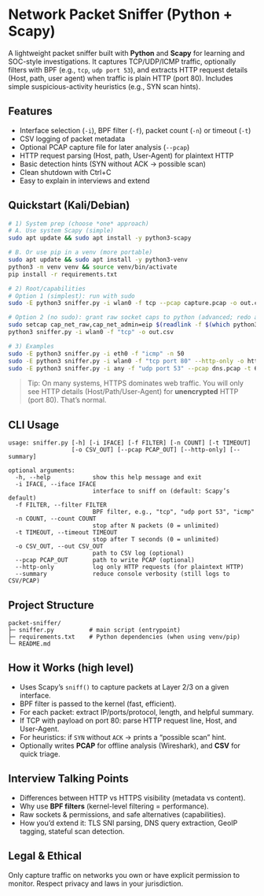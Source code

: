 # Network Packet Sniffer (Python + Scapy)

A lightweight packet sniffer built with **Python** and **Scapy** for learning and SOC-style investigations.
It captures TCP/UDP/ICMP traffic, optionally filters with BPF (e.g., `tcp`, `udp port 53`), and extracts HTTP request details
(Host, path, user agent) when traffic is plain HTTP (port 80). Includes simple suspicious-activity heuristics (e.g., SYN scan hints).

## Features
- Interface selection (`-i`), BPF filter (`-f`), packet count (`-n`) or timeout (`-t`)
- CSV logging of packet metadata
- Optional PCAP capture file for later analysis (`--pcap`)
- HTTP request parsing (Host, path, User-Agent) for plaintext HTTP
- Basic detection hints (SYN without ACK → possible scan)
- Clean shutdown with Ctrl+C
- Easy to explain in interviews and extend

## Quickstart (Kali/Debian)
```bash
# 1) System prep (choose *one* approach)
# A. Use system Scapy (simple)
sudo apt update && sudo apt install -y python3-scapy

# B. Or use pip in a venv (more portable)
sudo apt update && sudo apt install -y python3-venv
python3 -m venv venv && source venv/bin/activate
pip install -r requirements.txt

# 2) Root/capabilities
# Option 1 (simplest): run with sudo
sudo -E python3 sniffer.py -i wlan0 -f tcp --pcap capture.pcap -o out.csv

# Option 2 (no sudo): grant raw socket caps to python (advanced; redo after Python updates)
sudo setcap cap_net_raw,cap_net_admin=eip $(readlink -f $(which python3))
python3 sniffer.py -i wlan0 -f "tcp" -o out.csv

# 3) Examples
sudo -E python3 sniffer.py -i eth0 -f "icmp" -n 50
sudo -E python3 sniffer.py -i wlan0 -f "tcp port 80" --http-only -o http.csv
sudo -E python3 sniffer.py -i any -f "udp port 53" --pcap dns.pcap -t 60
```

> Tip: On many systems, HTTPS dominates web traffic. You will only see HTTP details (Host/Path/User-Agent) for **unencrypted** HTTP (port 80). That’s normal.

## CLI Usage
```text
usage: sniffer.py [-h] [-i IFACE] [-f FILTER] [-n COUNT] [-t TIMEOUT]
                  [-o CSV_OUT] [--pcap PCAP_OUT] [--http-only] [--summary]

optional arguments:
  -h, --help            show this help message and exit
  -i IFACE, --iface IFACE
                        interface to sniff on (default: Scapy’s default)
  -f FILTER, --filter FILTER
                        BPF filter, e.g., "tcp", "udp port 53", "icmp"
  -n COUNT, --count COUNT
                        stop after N packets (0 = unlimited)
  -t TIMEOUT, --timeout TIMEOUT
                        stop after T seconds (0 = unlimited)
  -o CSV_OUT, --out CSV_OUT
                        path to CSV log (optional)
  --pcap PCAP_OUT       path to write PCAP (optional)
  --http-only           log only HTTP requests (for plaintext HTTP)
  --summary             reduce console verbosity (still logs to CSV/PCAP)
```

## Project Structure
```
packet-sniffer/
├─ sniffer.py          # main script (entrypoint)
├─ requirements.txt    # Python dependencies (when using venv/pip)
└─ README.md
```

## How it Works (high level)
- Uses Scapy’s `sniff()` to capture packets at Layer 2/3 on a given interface.
- BPF filter is passed to the kernel (fast, efficient).
- For each packet: extract IP/ports/protocol, length, and helpful summary.
- If TCP with payload on port 80: parse HTTP request line, Host, and User-Agent.
- For heuristics: if `SYN` without `ACK` → prints a “possible scan” hint.
- Optionally writes **PCAP** for offline analysis (Wireshark), and **CSV** for quick triage.

## Interview Talking Points
- Differences between HTTP vs HTTPS visibility (metadata vs content).
- Why use **BPF filters** (kernel-level filtering = performance).
- Raw sockets & permissions, and safe alternatives (capabilities).
- How you’d extend it: TLS SNI parsing, DNS query extraction, GeoIP tagging, stateful scan detection.

## Legal & Ethical
Only capture traffic on networks you own or have explicit permission to monitor. Respect privacy and laws in your jurisdiction.
